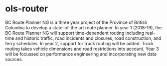# ols-router
BC Route Planner NG is a three year project of the Province of British Columbia to develop a state-of-the art route planner. In year 1 (2018-19), the BC Route Planner NG will support time-dependent routing including real-time and historic traffic, road incidents and closures, road construction, and ferry schedules. In year 2, support for truck routing will be added. Truck routing takes vehicle dimensions and road restrictions into account. Year 3 will be focussed on performance engineering and incorporating new data sources.  
